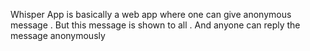 Whisper App is basically a web app where one can give anonymous message . But this message is shown to all . And anyone can reply the message anonymously
